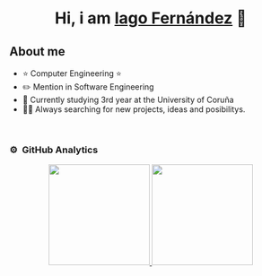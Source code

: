 <div align="center">
<h1 align="center">Hi, i am <a href="https://iago-fernandezb">Iago Fernández</a> 👋</h1>
</div>

## About me

- ⭐ Computer Engineering ⭐ 
- ✏️ Mention in Software Engineering
- 📗 Currently studying 3rd year at the University of Coruña
- 🧑‍🏫 Always searching for new projects, ideas and posibilitys.
<br>
                                                                             

### ⚙️ &nbsp;GitHub Analytics

<p align="center">
<a href="https://github.com/iago-fernandezb">
  <img height="180em" src="https://github-readme-stats-eight-theta.vercel.app/api?username=iago-fernandezb&show_icons=true&theme=algolia&include_all_commits=true&count_private=true"/>
  <img height="180em" src="https://github-readme-stats-eight-theta.vercel.app/api/top-langs/?username=iago-fernandezb&layout=compact&langs_count=8&theme=algolia"/>
</a>
</p>
